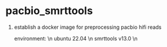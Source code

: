 # pacbio_smrttools

1. establish a docker image for preprocessing pacbio hifi reads
   
   environment: \n
   ubuntu 22.04 \n
   smrttools v13.0 \n
   
